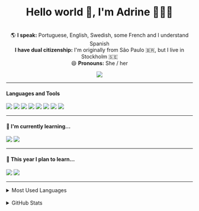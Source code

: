 <h1 align='center'> Hello world 👋, I'm Adrine 👩🏻‍💻 </h1>

<p align='center'>

 <br>
  🌎 <b>I speak:</b> Portuguese, English, Swedish, some French and I understand Spanish
  <br>
  <b>I have dual citizenship:</b> I'm originally from São Paulo 🇧🇷, but I live in Stockholm 🇸🇪
  <br>
  😄 <b>Pronouns:</b> She / her
</p>

<p align='center'>
<a href="https://www.linkedin.com/in/adrine/">
<img src="https://img.shields.io/badge/linkedin-%230077B5.svg?&style=for-the-badge&logo=linkedin&logoColor=white"/>
</a>
</p>

<hr>

<h4> Languages and Tools</h4>

<p>
<img src="https://img.shields.io/badge/R-276DC3?style=for-the-badge&logo=r&logoColor=white"/>
<img src="https://img.shields.io/badge/html5%20-%23e34f26.svg?&style=for-the-badge&logo=html5&logoColor=white"/>
<img src="https://img.shields.io/badge/CSS3-1572B6?&style=for-the-badge&logo=css3&logoColor=white"/>
<img src="https://img.shields.io/badge/Git-100000?style=for-the-badge&logo=git&color=white&logoColor=red">
<img src="https://img.shields.io/badge/Gitpod-000000?style=for-the-badge&logo=gitpod&color=white&logoColor=orange">
<img src="https://img.shields.io/badge/GitHub-100000?style=for-the-badge&logo=github&logoColor=re">
<img src="https://img.shields.io/badge/VS_Code-000000?style=for-the-badge&logo=visual-studio-code&color=black&logoColor=blue">
<img src="https://img.shields.io/badge/Markdown-000000?style=for-the-badge&logo=markdown&logoColor=white">
</p>
<hr>
<h4>🌱 I'm currently learning...</h4>
<p>
<img src="https://img.shields.io/badge/JavaScript-F7DF1E?style=for-the-badge&logo=javascript&logoColor=black"/>
<img src="https://img.shields.io/badge/Python-3776AB?style=for-the-badge&logo=python&logoColor=white">
</p>
<hr>
<h4>🌱 This year I plan to learn...</h4>
<p>
<img src="https://img.shields.io/badge/Bootstrap-563D7C?style=for-the-badge&logo=bootstrap&logoColor=white"/>
<img src="https://img.shields.io/badge/Heroku-430098?style=for-the-badge&logo=heroku&logoColor=white">
</p>
<hr>
<details>
  <summary> Most Used Languages</summary>
<img align="center" alt="Adrine's GitHub Top Languages" src="https://github-readme-stats.vercel.app/api/top-langs/?username=adrinecl&theme=cobalt&layout=compact"/>
</details>
<br/>
<details>
<summary> GitHub Stats</summary>
  <img align="center" alt="Adrine's GitHub Stats" src="https://github-readme-stats.vercel.app/api?username=adrinecl&theme=cobalt&show_icons=true&hide_border=true"/>
</details>


[linkedin]: https://linkedin.com/in/adrine
